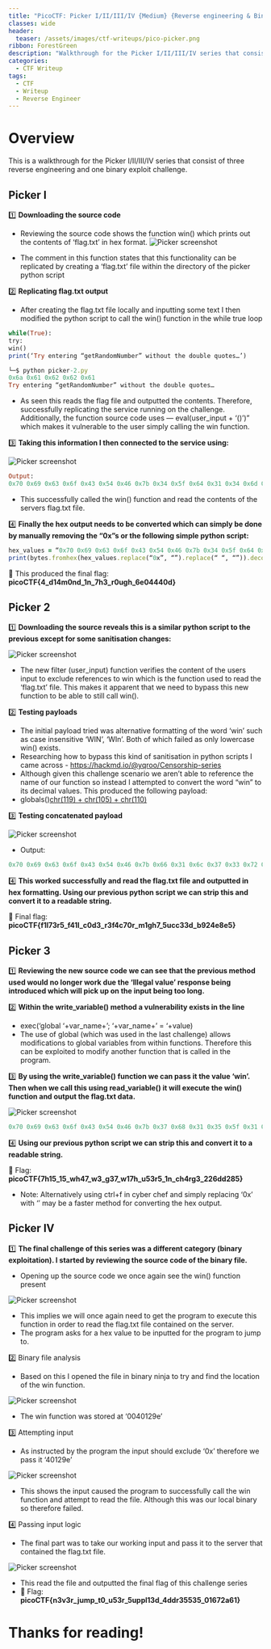 ```yaml
---
title: "PicoCTF: Picker I/II/III/IV {Medium} {Reverse engineering & Binary exploit}"
classes: wide
header:
  teaser: /assets/images/ctf-writeups/pico-picker.png
ribbon: ForestGreen
description: "Walkthrough for the Picker I/II/III/IV series that consist of three reverse engineering and one binary exploit challenge."
categories:
  - CTF Writeup
tags:
  - CTF
  - Writeup
  - Reverse Engineer
---
```


# Overview

This is a walkthrough for the Picker I/II/III/IV series that consist of three reverse engineering and one binary exploit challenge.

## **Picker I**

1️⃣ **Downloading the source code**
- Reviewing the source code shows the function win() which prints out the contents of ‘flag.txt’ in hex format.
![Picker screenshot](/assets/images/picker-1.webp)

- The comment in this function states that this functionality can be replicated by creating a ‘flag.txt’ file within the directory of the picker python script
  
2️⃣ **Replicating flag.txt output**
- After creating the flag.txt file locally and inputting some text I then modified the python script to call the win() function in the while true loop
  
```ruby
while(True):
try:
win()
print(‘Try entering “getRandomNumber” without the double quotes…’)

└─$ python picker-2.py
0x6a 0x61 0x62 0x62 0x61
Try entering “getRandomNumber” without the double quotes…
```

- As seen this reads the flag file and outputted the contents. Therefore, successfully replicating the service running on the challenge.
Additionally, the function source code uses — eval(user_input + ‘()’)” which makes it vulnerable to the user simply calling the win function.

3️⃣ **Taking this information I then connected to the service using:**

![Picker screenshot](/assets/images/picker-2.webp)

```ruby
Output:
0x70 0x69 0x63 0x6f 0x43 0x54 0x46 0x7b 0x34 0x5f 0x64 0x31 0x34 0x6d 0x30 0x6e 0x64 0x5f 0x31 0x6e 0x5f 0x37 0x68 0x33 0x5f 0x72 0x30 0x75 0x67 0x68 0x5f 0x36 0x65 0x30 0x34 0x34 0x34 0x30 0x64 0x7d
```
- This successfully called the win() function and read the contents of the servers flag.txt file.
  
4️⃣ **Finally the hex output needs to be converted which can simply be done by manually removing the “0x”s or the following simple python script:**
```ruby
hex_values = “0x70 0x69 0x63 0x6f 0x43 0x54 0x46 0x7b 0x34 0x5f 0x64 0x31 0x34 0x6d 0x30 0x6e 0x64 0x5f 0x31 0x6e 0x5f 0x37 0x68 0x33 0x5f 0x72 0x30 0x75 0x67 0x68 0x5f 0x36 0x65 0x30 0x34 0x34 0x34 0x30 0x64 0x7d”
print(bytes.fromhex(hex_values.replace(“0x”, “”).replace(“ “, “”)).decode())
```
🚩 This produced the final flag: **picoCTF{4_d14m0nd_1n_7h3_r0ugh_6e04440d}**

## **Picker 2**

1️⃣ **Downloading the source reveals this is a similar python script to the previous except for some sanitisation changes:**

![Picker screenshot](/assets/images/picker-3.webp)

- The new filter (user_input) function verifies the content of the users input to exclude references to win which is the function used to read the ‘flag.txt’ file. This makes it apparent that we need to bypass this new function to be able to still call win().
  
2️⃣ **Testing payloads**
- The initial payload tried was alternative formatting of the word ‘win’ such as case insensitive ‘WIN’, ‘WIn’. Both of which failed as only lowercase win() exists.
- Researching how to bypass this kind of sanitisation in python scripts I came across - https://hackmd.io/@yqroo/Censorship-series
- Although given this challenge scenario we aren’t able to reference the name of our function so instead I attempted to convert the word “win” to its decimal values. This produced the following payload:
- globals()[chr(119) + chr(105) + chr(110)]()
  
3️⃣ **Testing concatenated payload**

![Picker screenshot](/assets/images/picker-4.webp)

- Output:
```ruby
0x70 0x69 0x63 0x6f 0x43 0x54 0x46 0x7b 0x66 0x31 0x6c 0x37 0x33 0x72 0x35 0x5f 0x66 0x34 0x31 0x6c 0x5f 0x63 0x30 0x64 0x33 0x5f 0x72 0x33 0x66 0x34 0x63 0x37 0x30 0x72 0x5f 0x6d 0x31 0x67 0x68 0x37 0x5f 0x35 0x75 0x63 0x63 0x33 0x33 0x64 0x5f 0x62 0x39 0x32 0x34 0x65 0x38 0x65 0x35 0x7d
```

4️⃣ **This worked successfully and read the flag.txt file and outputted in hex formatting. Using our previous python script we can strip this and convert it to a readable string.**

🚩 Final flag: **picoCTF{f1l73r5_f41l_c0d3_r3f4c70r_m1gh7_5ucc33d_b924e8e5}**

## **Picker 3**

1️⃣ **Reviewing the new source code we can see that the previous method used would no longer work due the ‘Illegal value’ response being introduced which will pick up on the input being too long.**

2️⃣ **Within the write_variable() method a vulnerability exists in the line**

- exec(‘global ‘+var_name+’; ‘+var_name+’ = ‘+value)
- The use of global (which was used in the last challenge) allows modifications to global variables from within functions. Therefore this can be exploited to modify another function that is called in the program.
  
3️⃣ **By using the write_variable() function we can pass it the value ‘win’. Then when we call this using read_variable() it will execute the win() function and output the flag.txt data.**

![Picker screenshot](/assets/images/picker-5.webp)

```ruby
0x70 0x69 0x63 0x6f 0x43 0x54 0x46 0x7b 0x37 0x68 0x31 0x35 0x5f 0x31 0x35 0x5f 0x77 0x68 0x34 0x37 0x5f 0x77 0x33 0x5f 0x67 0x33 0x37 0x5f 0x77 0x31 0x37 0x68 0x5f 0x75 0x35 0x33 0x72 0x35 0x5f 0x31 0x6e 0x5f 0x63 0x68 0x34 0x72 0x67 0x33 0x5f 0x32 0x32 0x36 0x64 0x64 0x32 0x38 0x35 0x7d
```
4️⃣ **Using our previous python script we can strip this and convert it to a readable string.**

🚩 Flag: **picoCTF{7h15_15_wh47_w3_g37_w17h_u53r5_1n_ch4rg3_226dd285}**
- Note: Alternatively using ctrl+f in cyber chef and simply replacing ‘0x’ with ‘’ may be a faster method for converting the hex output.

## **Picker IV**

1️⃣ **The final challenge of this series was a different category (binary exploitation). I started by reviewing the source code of the binary file.**
- Opening up the source code we once again see the win() function present
  
![Picker screenshot](/assets/images/picker-6.webp)

- This implies we will once again need to get the program to execute this function in order to read the flag.txt file contained on the server.
- The program asks for a hex value to be inputted for the program to jump to.
  
2️⃣ Binary file analysis
- Based on this I opened the file in binary ninja to try and find the location of the win function.
  
![Picker screenshot](/assets/images/picker-7.webp)

- The win function was stored at ‘0040129e’
  
3️⃣ Attempting input
- As instructed by the program the input should exclude ‘0x’ therefore we pass it ‘40129e’
  
![Picker screenshot](/assets/images/picker8.webp)

- This shows the input caused the program to successfully call the win function and attempt to read the file. Although this was our local binary so therefore failed.
  
4️⃣ Passing input logic
- The final part was to take our working input and pass it to the server that contained the flag.txt file.
  
![Picker screenshot](/assets/images/picker-9.webp)

- This read the file and outputted the final flag of this challenge series
- 🚩 Flag: **picoCTF{n3v3r_jump_t0_u53r_5uppl13d_4ddr35535_01672a61}**

# Thanks for reading!
